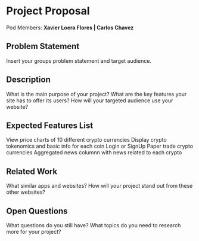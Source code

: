 # Project Proposal

Pod Members: **Xavier Loera Flores | Carlos Chavez**

## Problem Statement

Insert your groups problem statement and target audience.

## Description

What is the main purpose of your project? What are the key features your site has to offer its users? How will your targeted audience use your website?

## Expected Features List


View price charts of 10 different crypto currencies
Display crypto tokenomics and basic info for each coin
Login or SignUp 
Paper trade crypto currencies
Aggregated news columnn with news related to each crypto



## Related Work

What similar apps and websites? How will your project stand out from these other websites?

## Open Questions

What questions do you still have? What topics do you need to research more for your project?
